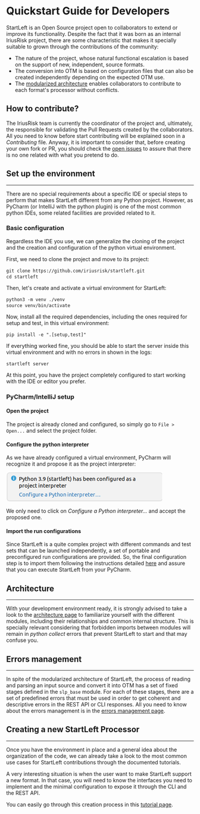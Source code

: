 # Quickstart Guide for Developers

StartLeft is an Open Source project open to collaborators to extend or improve its functionality. Despite the fact that 
it was born as an internal IriusRisk project, there are some characteristic that makes it specially suitable to grown 
through the contributions of the community:

* The nature of the project, whose natural functional escalation is based on the support of new, independent, source formats.
* The conversion into OTM is based on configuration files that can also be created independently depending on the expected
  OTM use.
* The [modularized architecture](../Architecture/Architecture.md) enables collaborators to contribute to each format's 
  processor without conflicts.

## How to contribute?
The IriusRisk team is currently the coordinator of the project and, ultimately, the responsible for validating the Pull Requests
created by the collaborators. All you need to know before start contributing will be explained soon in a 
_Contributing_ file. Anyway, it is important to consider that, before creating your own fork or PR, you should check the 
[open issues](https://github.com/iriusrisk/startleft/issues) to assure that there is no one related with what you pretend to do.

## Set up the environment

---
There are no special requirements about a specific IDE or special steps to perform that makes StartLeft different from any
Python project. However, as PyCharm (or IntelliJ with the python plugin) is one of the most common python IDEs, some related 
facilities are provided related to it.

### Basic configuration
Regardless the IDE you use, we can generalize the cloning of the project and the creation and configuration of the python virtual 
environment.

First, we need to clone the project and move to its project:
```shell
git clone https://github.com/iriusrisk/startleft.git
cd startleft
```

Then, let's create and activate a virtual environment for StartLeft:
```shell
python3 -m venv ./venv
source venv/bin/activate
```

Now, install all the required dependencies, including the ones required for setup and test, in this virtual environment:
```shell
pip install -e ".[setup,test]"
```

If everything worked fine, you should be able to start the server inside this virtual environment and with no errors in 
shown in the logs:
```shell
startleft server
```

At this point, you have the project completely configured to start working with the IDE or editor you prefer.

### PyCharm/IntelliJ setup

#### Open the project
The project is already cloned and configured, so simply go to `File > Open...` and select the
project folder.

#### Configure the python interpreter
As we have already configured a virtual environment, PyCharm will recognize it and propose it as the project interpreter:

![img/interpreter.png](img/interpreter.png)

We only need to click on _Configure a Python interpreter..._ and accept the proposed one.

#### Import the run configurations
Since StartLeft is a quite complex project with different commands and test sets that can be launched independently, 
a set of portable and preconfigured run configurations are provided. So, the final configuration step is to import them
following the instructions detailed [here](../Run-Configurations/Run-Configurations.md) and assure that you can execute StartLeft from your PyCharm.

## Architecture

---
With your development environment ready, it is strongly advised to take a look to the 
[architecture page](../Architecture/Architecture.md)
to familiarize yourself with the different modules, including their relationships and common internal structure. This is
specially relevant considering that forbidden imports between modules will remain in _python collect_ errors that prevent 
StartLeft to start and that may confuse you.

## Errors management

---
In spite of the modularized architecture of StartLeft, the process of reading and parsing an input source and
convert it into OTM has a set of fixed stages defined in the `slp_base` module. For each of these stages, there are
a set of predefined errors that must be used in order to get coherent and descriptive errors in the REST API or CLI
responses. All you need to know about the errors management is in the [errors management page](../Errors-Management/Errors-Management.md).

## Creating a new StartLeft Processor

---
Once you have the environment in place and a general idea about the organization of the code, we can already take a look 
to the most common use cases for StartLeft contributions through the documented tutorials.

A very interesting situation is when the user want to make StartLeft support a new format. In that case, you will need to 
know the interfaces you need to implement and the minimal configuration to expose it through the CLI and the REST API.

You can easily go through this creation process in this 
[tutorial page](../Create-a-new-StartLeft-Processor/Create-a-new-StartLeft-Processor.md).

